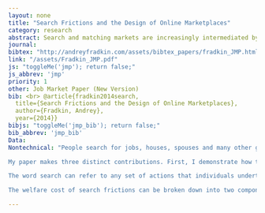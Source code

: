 ```yaml
---
layout: none
title: "Search Frictions and the Design of Online Marketplaces"
category: research
abstract: Search and matching markets are increasingly intermediated by online marketplaces. These marketplaces record novel data about search activity and influence search through policies, such as ranking algorithms, which can make matching outcomes more efficient. I use data from Airbnb, a prominent online marketplace for housing rentals, to show that potential guests engage in limited search, are frequently rejected by hosts, and inefficiently match as a result. I estimate a micro-founded model of search and matching and use it to show that if frictions were removed, there would be 84% more matches in the marketplace and host revenue would increase by $109 per searcher. I propose several improved ranking algorithms for the marketplace and show that they would increase the matching rate by up to 10% over the status quo. However, the A/B search experiments favored by internet companies can overstate the true treatment effect of a ranking algorithm by over 100% because of equilibrium effects.
journal: 
bibtex: "http://andreyfradkin.com/assets/bibtex_papers/fradkin_JMP.html"
link: "/assets/Fradkin_JMP.pdf"
js: "toggleMe('jmp'); return false;"
js_abbrev: 'jmp'
priority: 1
other: Job Market Paper (New Version)
bib: <br> @article{fradkin2014search,
  title={Search Frictions and the Design of Online Marketplaces},
  author={Fradkin, Andrey},
  year={2014}}
bibjs: "toggleMe('jmp_bib'); return false;"
bib_abbrev: 'jmp_bib'
Data: 
Nontechnical: "People search for jobs, houses, spouses and many other goods. Theory tells us that markets where search is important can work very differently than standard competitive marketplaces. However, it has been difficult to test theories of search in practice because search behavior is typically unobserved. I use a novel dataset of over a million search spells in an online marketplace to study search frictions.

My paper makes three distinct contributions. First, I demonstrate how to use detailed data on communication and transactions in marketplaces in order to quantify the welfare cost of search frictions. Second, I apply my methodology to Airbnb, a large and growing online marketplace for accommodations. Lastly, I study how a market designer can create a set of policies to improve market outcomes.

The word search can refer to any set of actions that individuals undertake in order to acquire more information. Some common types of search include asking friends for advice, browsing the internet, submitting applications and talking to potential partners. In this paper I will focus on just one step in the search process: that of sending contacts and talking to potential partners. 

The welfare cost of search frictions can be broken down into two components. The first is that search itself takes up valuable time and effort. The second is that the lack of perfect information about all options creates suboptimal matches in the marketplace. In turn, the degree to which matches are suboptimal depends on how intensively people search, the information already available to searchers, the amount of congestion in the marketplace and the realized quality of potential partners in the market. The cause of suboptimal matches is critical because it determines what policies should be undertaken to improve market outcomes."

---
```



